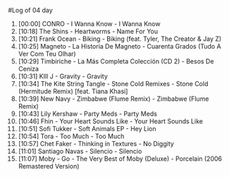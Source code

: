 #Log of 04 day

1. [00:00] CONRO - I Wanna Know - I Wanna Know
1. [10:18] The Shins - Heartworms - Name For You
1. [10:21] Frank Ocean - Biking - Biking (feat. Tyler, The Creator & Jay Z)
1. [10:25] Magneto - La Historia De Magneto - Cuarenta Grados (Tudo A Ver Com Teu Olhar)
1. [10:29] Timbiriche - La Más Completa Colección (CD 2) - Besos De Ceniza
1. [10:31] KIll J - Gravity - Gravity
1. [10:34] The Kite String Tangle - Stone Cold Remixes - Stone Cold (Hermitude Remix) [feat. Tiana Khasi]
1. [10:39] New Navy - Zimbabwe (Flume Remix) - Zimbabwe (Flume Remix)
1. [10:43] Lily Kershaw - Party Meds - Party Meds
1. [10:46] Fhin - Your Heart Sounds Like - Your Heart Sounds Like
1. [10:51] Sofi Tukker - Soft Animals EP - Hey Lion
1. [10:54] Tora - Too Much - Too Much
1. [10:57] Chet Faker - Thinking in Textures - No Diggity
1. [11:01] Santiago Navas - Silencio - Silencio
1. [11:07] Moby - Go - The Very Best of Moby (Deluxe) - Porcelain (2006 Remastered Version)

